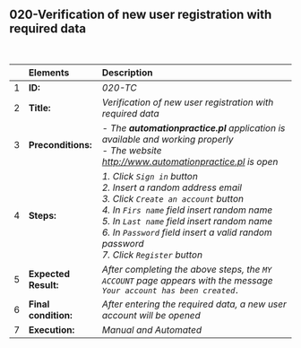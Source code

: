 ## 020-Verification of new user registration with required data

<br>

|     | Elements             | Description                                                                                                                                                                                                                                                                                           |
| :-- | :------------------- | :---------------------------------------------------------------------------------------------------------------------------------------------------------------------------------------------------------------------------------------------------------------------------------------------------- |
| 1   | **ID:**              | _020-TC_                                                                                                                                                                                                                                                                                              |
| 2   | **Title:**           | _Verification of new user registration with required data_                                                                                                                                                                                                                                            |
| 3   | **Preconditions:**   | _- The **automationpractice.pl** application is available and working properly <br> - The website http://www.automationpractice.pl is open_                                                                                                                                                           |
| 4   | **Steps:**           | _1. Click `Sign in` button <br> 2. Insert a random address email <br> 3. Click `Create an account` button <br> 4. In `Firs name` field insert random name <br> 5. In `Last name` field insert random name <br> 6. In `Password` field insert a valid random password <br> 7. Click `Register` button_ |
| 5   | **Expected Result:** | _After completing the above steps, the `MY ACCOUNT` page appears with the message `Your account has been created.`_                                                                                                                                                                                   |
| 6   | **Final condition:** | _After entering the required data, a new user account will be opened_                                                                                                                                                                                                                                 |
| 7   | **Execution:**       | _Manual and Automated_                                                                                                                                                                                                                                                                                |
